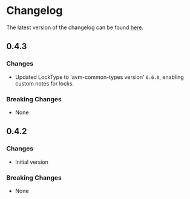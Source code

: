 # Changelog

The latest version of the changelog can be found [here](https://github.com/Azure/bicep-registry-modules/blob/main/avm/res/web/connection/CHANGELOG.md).

## 0.4.3

### Changes

- Updated LockType to 'avm-common-types version' `0.6.0`, enabling custom notes for locks.

### Breaking Changes

- None

## 0.4.2

### Changes

- Initial version

### Breaking Changes

- None
